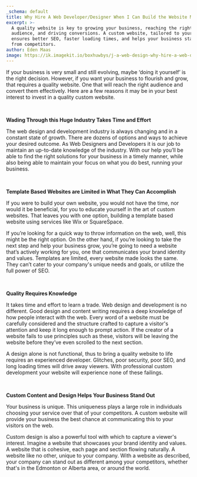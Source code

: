 ```yaml
---
_schema: default
title: Why Hire A Web Developer/Designer When I Can Build the Website Myself?
excerpt: >-
  A quality website is key to growing your business, reaching the right
  audience, and driving conversions. A custom website, tailored to your needs,
  ensures better SEO, faster loading times, and helps your business stand out
  from competitors.
author: Eden Maas
image: https://ik.imagekit.io/boxhuwbys/j-a-web-design-why-hire-a-web-developer.webp
---
```

If your business is very small and still evolving, maybe ‘doing it yourself’ is the right decision. However, if you want your business to flourish and grow, that requires a quality website. One that will reach the right audience and convert them effectively. Here are a few reasons it may be in your best interest to invest in a quality custom website.

&nbsp;

**Wading Through this Huge Industry Takes Time and Effort**

The web design and development industry is always changing and in a constant state of growth. There are dozens of options and ways to achieve your desired outcome. As Web Designers and Developers it is our job to maintain an up-to-date knowledge of the industry. With our help you’ll be able to find the right solutions for your business in a timely manner, while also being able to maintain your focus on what you do best, running your business.

&nbsp;

**Template Based Websites are Limited in What They Can Accomplish**

If you were to build your own website, you would not have the time, nor would it be beneficial, for you to educate yourself in the art of custom websites. That leaves you with one option, building a template based website using services like Wix or SquareSpace.

If you’re looking for a quick way to throw information on the web, well, this might be the right option. On the other hand, if you’re looking to take the next step and help your business grow, you’re going to need a website that’s actively working for you, one that communicates your brand identity and values. Templates are limited, every website made looks the same. They can’t cater to your company's unique needs and goals, or utilize the full power of SEO.

&nbsp;

**Quality Requires Knowledge**

It takes time and effort to learn a trade. Web design and development is no different. Good design and content writing requires a deep knowledge of how people interact with the web. Every word of a website must be carefully considered and the structure crafted to capture a visitor's attention and keep it long enough to prompt action. If the creator of a website fails to use principles such as these, visitors will be leaving the website before they’ve even scrolled to the next section.

A design alone is not functional, thus to bring a quality website to life requires an experienced developer. Glitches, poor security, poor SEO, and long loading times will drive away viewers. With professional custom development your website will experience none of these failings.

&nbsp;

**Custom Content and Design Helps Your Business Stand Out**

Your business is unique. This uniqueness plays a large role in individuals choosing your service over that of your competitors. A custom website will provide your business the best chance at communicating this to your visitors on the web.

Custom design is also a powerful tool with which to capture a viewer's interest. Imagine a website that showcases your brand identity and values. A website that is cohesive, each page and section flowing naturally. A website like no other, unique to your company. With a website as described, your company can stand out as different among your competitors, whether that's in the Edmonton or Alberta area, or around the world.